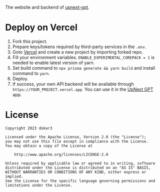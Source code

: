 The website and backend of [upnext-gpt](https://github.com/dokar3/upnext-gpt).

# Deploy on Vercel

1. Fork this project.
2. Prepare keys/tokens required by third-party services in the `.env`.
3. Goto [Vercel](https://vercel.com/) and create a new project by importing forked repo.
4. Fill your environment variables. `ENABLE_EXPERIMENTAL_COREPACK = 1` is needed to enable latest version of yarn.
5. Set build command to `npx prisma generate && yarn build` and install command to `yarn`.
6. Deploy. 
7. If success, your own API backend will be available through `https://YOUR_PROJECT.vercel.app`. You can use it in the [UpNext GPT](https://github.com/dokar3/upnext-gpt) app.

# License

```
Copyright 2023 dokar3

Licensed under the Apache License, Version 2.0 (the "License");
you may not use this file except in compliance with the License.
You may obtain a copy of the License at

    http://www.apache.org/licenses/LICENSE-2.0

Unless required by applicable law or agreed to in writing, software
distributed under the License is distributed on an "AS IS" BASIS,
WITHOUT WARRANTIES OR CONDITIONS OF ANY KIND, either express or implied.
See the License for the specific language governing permissions and
limitations under the License.
```